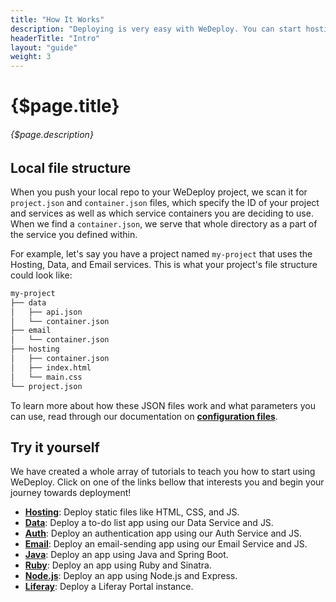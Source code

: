 ```yaml
---
title: "How It Works"
description: "Deploying is very easy with WeDeploy. You can start hosting your static files, buildling a database, or even sending an email within a couple of minutes!"
headerTitle: "Intro"
layout: "guide"
weight: 3
---
```


# {$page.title}

###### {$page.description}

<article id="1">

## Local file structure

When you push your local repo to your WeDeploy project, we scan it for `project.json` and `container.json` files, which specify the ID of your project and services as well as which service containers you are deciding to use. When we find a `container.json`, we serve that whole directory as a part of the service you defined within.

For example, let's say you have a project named `my-project` that uses the Hosting, Data, and Email services. This is what your project's file structure could look like:

```sh
my-project
├── data
│   ├── api.json
│   └── container.json
├── email
│   └── container.json
├── hosting
│   ├── container.json
│   ├── index.html
│   └── main.css
└── project.json
```

<aside>

To learn more about how these JSON files work and what parameters you can use, read through our documentation on **[configuration files](/docs/intro/configuration-files.html)**.

</aside>

</article>

<article id="2">

## Try it yourself

We have created a whole array of tutorials to teach you how to start using WeDeploy. Click on one of the links bellow that interests you and begin your journey towards deployment!

* **<a data-senna-off target="_blank" href="http://wedeploy.com/tutorials/hosting/">Hosting</a>**: Deploy static files like HTML, CSS, and JS.
* **<a data-senna-off target="_blank" href="http://wedeploy.com/tutorials/data-web/">Data</a>**: Deploy a to-do list app using our Data Service and JS.
* **<a data-senna-off target="_blank" href="http://wedeploy.com/tutorials/auth-web/">Auth</a>**: Deploy an authentication app using our Auth Service and JS.
* **<a data-senna-off target="_blank" href="http://wedeploy.com/tutorials/email-web/">Email</a>**: Deploy an email-sending app using our Email Service and JS.
* **<a data-senna-off target="_blank" href="http://wedeploy.com/tutorials/java/">Java</a>**: Deploy an app using Java and Spring Boot.
* **<a data-senna-off target="_blank" href="http://wedeploy.com/tutorials/ruby/">Ruby</a>**: Deploy an app using Ruby and Sinatra.
* **<a data-senna-off target="_blank" href="http://wedeploy.com/tutorials/nodejs/">Node.js</a>**: Deploy an app using Node.js and Express.
* **<a data-senna-off target="_blank" href="http://wedeploy.com/tutorials/liferay/">Liferay</a>**: Deploy a Liferay Portal instance.

</article>
